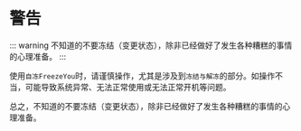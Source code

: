 # 警告

::: warning
不知道的不要冻结（变更状态），除非已经做好了发生各种糟糕的事情的心理准备。
:::

使用`自冻FreezeYou`时，请谨慎操作，尤其是涉及到`冻结与解冻`的部分。如操作不当，可能导致系统异常、无法正常使用或无法正常开机等问题。

总之，不知道的不要冻结（变更状态），除非已经做好了发生各种糟糕的事情的心理准备。

